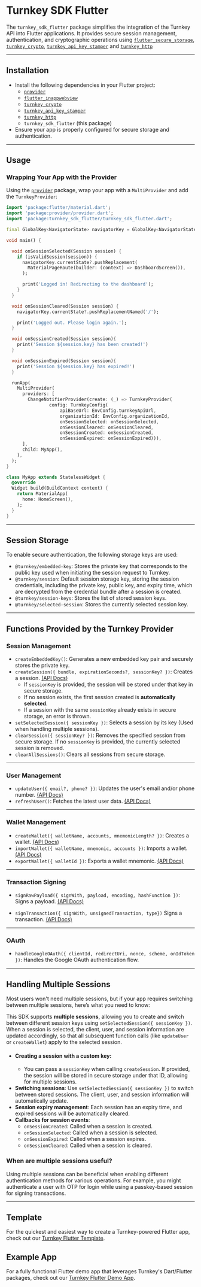 # Turnkey SDK Flutter

The `turnkey_sdk_flutter` package simplifies the integration of the Turnkey API into Flutter applications. It provides secure session management, authentication, and cryptographic operations using [`flutter_secure_storage`](https://pub.dev/packages/flutter_secure_storage), [`turnkey_crypto`](../crypto/), [`turnkey_api_key_stamper`](../api-key-stamper/) and [`turnkey_http`](../http/)

---

## **Installation**

- Install the following dependencies in your Flutter project:
  - [`provider`](https://pub.dev/packages/provider)
  - [`flutter_inappwebview`](https://pub.dev/packages/flutter_inappwebview)
  - [`turnkey_crypto`](../crypto/)
  - [`turnkey_api_key_stamper`](../api-key-stamper/)
  - [`turnkey_http`](../http/)
  - `turnkey_sdk_flutter` (this package)
- Ensure your app is properly configured for secure storage and authentication.

---

## **Usage**

### **Wrapping Your App with the Provider**

Using the [`provider`](https://pub.dev/packages/provider) package, wrap your app with a `MultiProvider` and add the `TurnkeyProvider`:

```dart
import 'package:flutter/material.dart';
import 'package:provider/provider.dart';
import 'package:turnkey_sdk_flutter/turnkey_sdk_flutter.dart';

final GlobalKey<NavigatorState> navigatorKey = GlobalKey<NavigatorState>();

void main() {

  void onSessionSelected(Session session) {
    if (isValidSession(session)) {
      navigatorKey.currentState?.pushReplacement(
        MaterialPageRoute(builder: (context) => DashboardScreen()),
      );

      print('Logged in! Redirecting to the dashboard');
    }
  }

  void onSessionCleared(Session session) {
    navigatorKey.currentState?.pushReplacementNamed('/');

    print('Logged out. Please login again.');
  }

  void onSessionCreated(Session session){
    print('Session ${session.key} has been created!')
  }

  void onSessionExpired(Session session){
    print('Session ${session.key} has expired!')
  }

  runApp(
    MultiProvider(
      providers: [
        ChangeNotifierProvider(create: (_) => TurnkeyProvider(
                config: TurnkeyConfig(
                    apiBaseUrl: EnvConfig.turnkeyApiUrl,
                    organizationId: EnvConfig.organizationId,
                    onSessionSelected: onSessionSelected,
                    onSessionCleared: onSessionCleared,
                    onSessionCreated: onSessionCreated,
                    onSessionExpired: onSessionExpired))),
      ],
      child: MyApp(),
    ),
  );
}

class MyApp extends StatelessWidget {
  @override
  Widget build(BuildContext context) {
    return MaterialApp(
      home: HomeScreen(),
    );
  }
}
```

---

## **Session Storage**

To enable secure authentication, the following storage keys are used:

- `@turnkey/embedded-key`: Stores the private key that corresponds to the public key used when initiating the session request to Turnkey.
- `@turnkey/session`: Default session storage key, storing the session credentials, including the private key, public key, and expiry time, which are decrypted from the credential bundle after a session is created.
- `@turnkey/session-keys`: Stores the list of stored session keys.
- `@turnkey/selected-session`: Stores the currently selected session key.

---

## **Functions Provided by the Turnkey Provider**

### **Session Management**

- `createEmbeddedKey()`: Generates a new embedded key pair and securely stores the private key.
- `createSession({ bundle, expirationSeconds?, sessionKey? })`: Creates a session. [(API Docs)](https://docs.turnkey.com/api#tag/Sessions/operation/CreateReadWriteSession)
  - If `sessionKey` is provided, the session will be stored under that key in secure storage.
  - If no session exists, the first session created is **automatically selected**.
  - If a session with the same `sessionKey` already exists in secure storage, an error is thrown.
- `setSelectedSession({ sessionKey })`: Selects a session by its key (Used when handling multiple sessions).
- `clearSession({ sessionKey? })`: Removes the specified session from secure storage. If no `sessionKey` is provided, the currently selected session is removed.
- `clearAllSessions()`: Clears all sessions from secure storage.

---

### **User Management**

- `updateUser({ email?, phone? })`: Updates the user's email and/or phone number. [(API Docs)](https://docs.turnkey.com/api#tag/Users/operation/UpdateUser)
- `refreshUser()`: Fetches the latest user data. [(API Docs)](https://docs.turnkey.com/api#tag/Sessions)

---

### **Wallet Management**

- `createWallet({ walletName, accounts, mnemonicLength? })`: Creates a wallet. [(API Docs)](https://docs.turnkey.com/api#tag/Wallets/operation/CreateWallet)
- `importWallet({ walletName, mnemonic, accounts })`: Imports a wallet. [(API Docs)](https://docs.turnkey.com/api#tag/Wallets/operation/ImportWallet)
- `exportWallet({ walletId })`: Exports a wallet mnemonic. [(API Docs)](https://docs.turnkey.com/api#tag/Wallets/operation/ExportWallet)

---

### **Transaction Signing**

- `signRawPayload({ signWith, payload, encoding, hashFunction })`: Signs a payload. [(API Docs)](https://docs.turnkey.com/api#tag/Signing/operation/SignRawPayload)

- `signTransaction({ signWith, unsignedTransaction, type})` Signs a transaction. [(API Docs)](https://docs.turnkey.com/api#tag/Signing/operation/SignTransaction)

---

### **OAuth**

- `handleGoogleOAuth({ clientId, redirectUri, nonce, scheme, onIdToken })`: Handles the Google OAuth authentication flow.

---

## **Handling Multiple Sessions**

Most users won't need multiple sessions, but if your app requires switching between multiple sessions, here’s what you need to know:

This SDK supports **multiple sessions**, allowing you to create and switch between different session keys using `setSelectedSession({ sessionKey })`. When a session is selected, the client, user, and session information are updated accordingly, so that all subsequent function calls (like `updateUser` or `createWallet`) apply to the selected session.

- #### Creating a session with a custom key:
  - You can pass a `sessionKey` when calling `createSession`. If provided, the session will be stored in secure storage under that ID, allowing for multiple sessions.
- **Switching sessions**: Use `setSelectedSession({ sessionKey })` to switch between stored sessions. The client, user, and session information will automatically update.
- **Session expiry management**: Each session has an expiry time, and expired sessions will be automatically cleared.
- **Callbacks for session events**:
  - `onSessionCreated`: Called when a session is created.
  - `onSessionSelected`: Called when a session is selected.
  - `onSessionExpired`: Called when a session expires.
  - `onSessionCleared`: Called when a session is cleared.

### When are multiple sessions useful?

Using multiple sessions can be beneficial when enabling different authentication methods for various operations. For example, you might authenticate a user with OTP for login while using a passkey-based session for signing transactions.

---

## Template

For the quickest and easiest way to create a Turnkey-powered Flutter app, check out our [Turnkey Flutter Template](https://github.com/tkhq/flutter_template/).

## Example App

For a fully functional Flutter demo app that leverages Turnkey's Dart/Flutter packages, check out our [Turnkey Flutter Demo App](./examples/flutter-demo-app).
